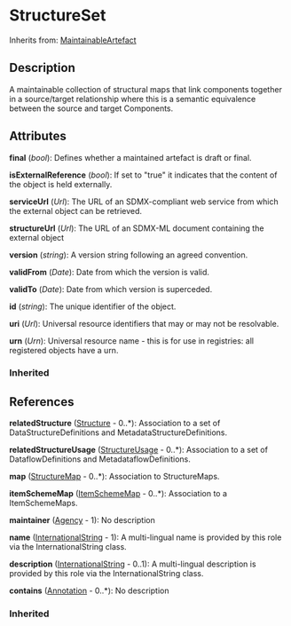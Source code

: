 
# StructureSet

Inherits from: [MaintainableArtefact](../Base/MaintainableArtefact.md)



## Description

A maintainable collection of structural maps that link components together in a source/target relationship where this is a semantic equivalence between the source and target Components.


## Attributes

**final** (*bool*): Defines whether a maintained artefact is draft or final.

**isExternalReference** (*bool*): If set to "true" it indicates that the content of the object is held externally.

**serviceUrl** (*Url*): The URL of an SDMX-compliant web service from which the external object can be retrieved.

**structureUrl** (*Url*): The URL of an SDMX-ML document containing the external object

**version** (*string*): A version string following an agreed convention.

**validFrom** (*Date*): Date from which the version is valid.

**validTo** (*Date*): Date from which version is superceded.

**id** (*string*): The unique identifier of the object.

**uri** (*Url*): Universal resource identifiers that may or may not be resolvable.

**urn** (*Urn*): Universal resource name - this is for use in registries: all registered objects have a urn.

### Inherited



## References

**relatedStructure** ([Structure](../Base/Structure.md) - 0..*): Association to a set of DataStructureDefinitions and MetadataStructureDefinitions.

**relatedStructureUsage** ([StructureUsage](../Base/StructureUsage.md) - 0..*): Association to a set of DataflowDefinitions and MetadataflowDefinitions.

**map** ([StructureMap](StructureMap.md) - 0..*): Association to StructureMaps.

**itemSchemeMap** ([ItemSchemeMap](../ItemSchemeMaps/ItemSchemeMap.md) - 0..*): Association to a ItemSchemeMaps.

**maintainer** ([Agency](../OrganisationSchemes/Agency.md) - 1): No description

**name** ([InternationalString](../Base/InternationalString.md) - 1): A multi-lingual name is provided by this role via the InternationalString class.

**description** ([InternationalString](../Base/InternationalString.md) - 0..1): A multi-lingual description is provided by this role via the InternationalString class.

**contains** ([Annotation](../Base/Annotation.md) - 0..*): No description

### Inherited





